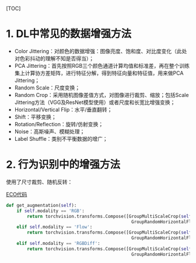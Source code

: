 [TOC]



# 1. DL中常见的数据增强方法

- Color Jittering：对颜色的数据增强：图像亮度、饱和度、对比度变化（此处对色彩抖动的理解不知是否得当）；
- PCA  Jittering：首先按照RGB三个颜色通道计算均值和标准差，再在整个训练集上计算协方差矩阵，进行特征分解，得到特征向量和特征值，用来做PCA Jittering；
- Random Scale：尺度变换；
- Random Crop：采用随机图像差值方式，对图像进行裁剪、缩放；包括Scale Jittering方法（VGG及ResNet模型使用）或者尺度和长宽比增强变换；
- Horizontal/Vertical Flip：水平/垂直翻转；
- Shift：平移变换；
- Rotation/Reflection：旋转/仿射变换；
- Noise：高斯噪声、模糊处理；
- Label Shuffle：类别不平衡数据的增广；





# 2. 行为识别中的增强方法



使用了尺寸裁剪、随机反转：

[ECO代码](https://github.com/mzolfaghari/ECO-pytorch/blob/b175e7c2449d83af76fbaeebe8a9aa0f44c17972/models.py#L468)



```python
def get_augmentation(self):
    if self.modality == 'RGB':
        return torchvision.transforms.Compose([GroupMultiScaleCrop(self.input_size, [1, .875, .75, .66]),
                                                GroupRandomHorizontalFlip(is_flow=False)])
    elif self.modality == 'Flow':
        return torchvision.transforms.Compose([GroupMultiScaleCrop(self.input_size, [1, .875, .75]),
                                                GroupRandomHorizontalFlip(is_flow=True)])
    elif self.modality == 'RGBDiff':
        return torchvision.transforms.Compose([GroupMultiScaleCrop(self.input_size, [1, .875, .75]),
                                                GroupRandomHorizontalFlip(is_flow=False)])
```

